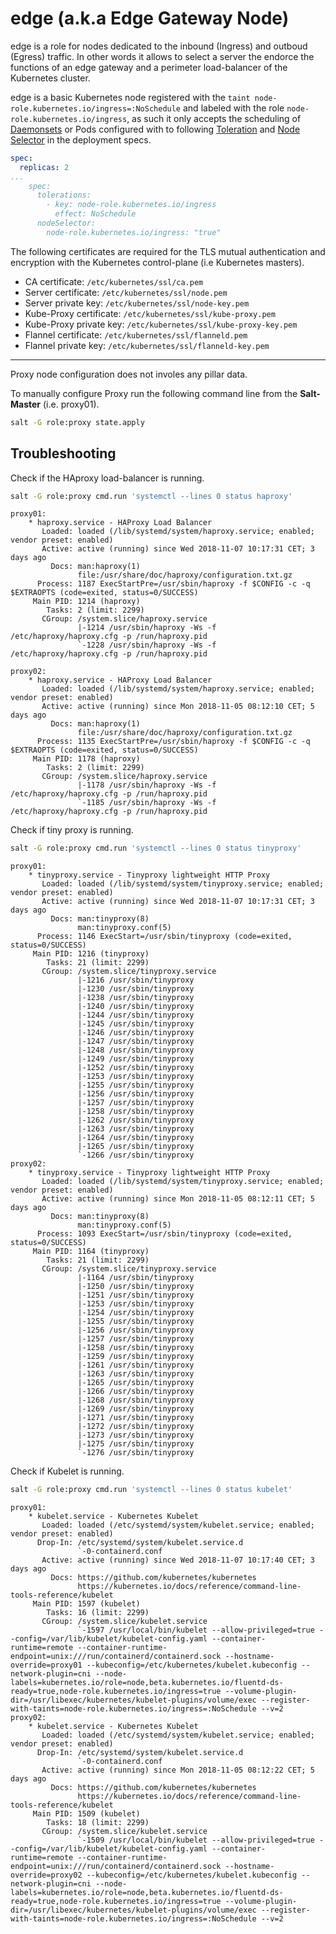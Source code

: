 # edge (a.k.a Edge Gateway Node)

edge is a role for nodes dedicated to the inbound (Ingress) and outboud (Egress) traffic. In other words it allows to select a server the endorce the functions of an edge gateway and a perimeter load-balancer of the Kubernetes cluster.

edge is a basic Kubernetes node registered with the `taint node-role.kubernetes.io/ingress=:NoSchedule` and labeled with the role `node-role.kubernetes.io/ingress`, as such it only accepts the scheduling of [Daemonsets](https://kubernetes.io/docs/concepts/workloads/controllers/daemonset/) or Pods configured with to following [Toleration](https://kubernetes.io/docs/concepts/configuration/taint-and-toleration/) and [Node Selector](https://kubernetes.io/docs/concepts/configuration/assign-pod-node/) in the deployment specs.

```yaml
spec:
  replicas: 2
...
    spec:
      tolerations:
        - key: node-role.kubernetes.io/ingress
          effect: NoSchedule
      nodeSelector:
        node-role.kubernetes.io/ingress: "true"
```

The following certificates are required for the TLS mutual authentication and encryption with the Kubernetes control-plane (i.e Kubernetes masters).

* CA certificate: `/etc/kubernetes/ssl/ca.pem`
* Server certificate: `/etc/kubernetes/ssl/node.pem`
* Server private key: `/etc/kubernetes/ssl/node-key.pem`
* Kube-Proxy certificate: `/etc/kubernetes/ssl/kube-proxy.pem`
* Kube-Proxy private key: `/etc/kubernetes/ssl/kube-proxy-key.pem`
* Flannel certificate: `/etc/kubernetes/ssl/flanneld.pem`
* Flannel private key: `/etc/kubernetes/ssl/flanneld-key.pem`

---

Proxy node configuration does not involes any pillar data.

To manually configure Proxy run the following command line from the **Salt-Master** (i.e. proxy01).

```bash
salt -G role:proxy state.apply
```

## Troubleshooting

Check if the HAproxy load-balancer is running.

```bash
salt -G role:proxy cmd.run 'systemctl --lines 0 status haproxy'
```

```text
proxy01:
    * haproxy.service - HAProxy Load Balancer
       Loaded: loaded (/lib/systemd/system/haproxy.service; enabled; vendor preset: enabled)
       Active: active (running) since Wed 2018-11-07 10:17:31 CET; 3 days ago
         Docs: man:haproxy(1)
               file:/usr/share/doc/haproxy/configuration.txt.gz
      Process: 1187 ExecStartPre=/usr/sbin/haproxy -f $CONFIG -c -q $EXTRAOPTS (code=exited, status=0/SUCCESS)
     Main PID: 1214 (haproxy)
        Tasks: 2 (limit: 2299)
       CGroup: /system.slice/haproxy.service
               |-1214 /usr/sbin/haproxy -Ws -f /etc/haproxy/haproxy.cfg -p /run/haproxy.pid
               `-1228 /usr/sbin/haproxy -Ws -f /etc/haproxy/haproxy.cfg -p /run/haproxy.pid

proxy02:
    * haproxy.service - HAProxy Load Balancer
       Loaded: loaded (/lib/systemd/system/haproxy.service; enabled; vendor preset: enabled)
       Active: active (running) since Mon 2018-11-05 08:12:10 CET; 5 days ago
         Docs: man:haproxy(1)
               file:/usr/share/doc/haproxy/configuration.txt.gz
      Process: 1135 ExecStartPre=/usr/sbin/haproxy -f $CONFIG -c -q $EXTRAOPTS (code=exited, status=0/SUCCESS)
     Main PID: 1178 (haproxy)
        Tasks: 2 (limit: 2299)
       CGroup: /system.slice/haproxy.service
               |-1178 /usr/sbin/haproxy -Ws -f /etc/haproxy/haproxy.cfg -p /run/haproxy.pid
               `-1185 /usr/sbin/haproxy -Ws -f /etc/haproxy/haproxy.cfg -p /run/haproxy.pid

```

Check if tiny proxy is running.

```bash
salt -G role:proxy cmd.run 'systemctl --lines 0 status tinyproxy'
```

```text
proxy01:
    * tinyproxy.service - Tinyproxy lightweight HTTP Proxy
       Loaded: loaded (/lib/systemd/system/tinyproxy.service; enabled; vendor preset: enabled)
       Active: active (running) since Wed 2018-11-07 10:17:31 CET; 3 days ago
         Docs: man:tinyproxy(8)
               man:tinyproxy.conf(5)
      Process: 1146 ExecStart=/usr/sbin/tinyproxy (code=exited, status=0/SUCCESS)
     Main PID: 1216 (tinyproxy)
        Tasks: 21 (limit: 2299)
       CGroup: /system.slice/tinyproxy.service
               |-1216 /usr/sbin/tinyproxy
               |-1230 /usr/sbin/tinyproxy
               |-1238 /usr/sbin/tinyproxy
               |-1240 /usr/sbin/tinyproxy
               |-1244 /usr/sbin/tinyproxy
               |-1245 /usr/sbin/tinyproxy
               |-1246 /usr/sbin/tinyproxy
               |-1247 /usr/sbin/tinyproxy
               |-1248 /usr/sbin/tinyproxy
               |-1249 /usr/sbin/tinyproxy
               |-1252 /usr/sbin/tinyproxy
               |-1253 /usr/sbin/tinyproxy
               |-1255 /usr/sbin/tinyproxy
               |-1256 /usr/sbin/tinyproxy
               |-1257 /usr/sbin/tinyproxy
               |-1258 /usr/sbin/tinyproxy
               |-1262 /usr/sbin/tinyproxy
               |-1263 /usr/sbin/tinyproxy
               |-1264 /usr/sbin/tinyproxy
               |-1265 /usr/sbin/tinyproxy
               `-1266 /usr/sbin/tinyproxy
proxy02:
    * tinyproxy.service - Tinyproxy lightweight HTTP Proxy
       Loaded: loaded (/lib/systemd/system/tinyproxy.service; enabled; vendor preset: enabled)
       Active: active (running) since Mon 2018-11-05 08:12:11 CET; 5 days ago
         Docs: man:tinyproxy(8)
               man:tinyproxy.conf(5)
      Process: 1093 ExecStart=/usr/sbin/tinyproxy (code=exited, status=0/SUCCESS)
     Main PID: 1164 (tinyproxy)
        Tasks: 21 (limit: 2299)
       CGroup: /system.slice/tinyproxy.service
               |-1164 /usr/sbin/tinyproxy
               |-1250 /usr/sbin/tinyproxy
               |-1251 /usr/sbin/tinyproxy
               |-1253 /usr/sbin/tinyproxy
               |-1254 /usr/sbin/tinyproxy
               |-1255 /usr/sbin/tinyproxy
               |-1256 /usr/sbin/tinyproxy
               |-1257 /usr/sbin/tinyproxy
               |-1258 /usr/sbin/tinyproxy
               |-1259 /usr/sbin/tinyproxy
               |-1261 /usr/sbin/tinyproxy
               |-1263 /usr/sbin/tinyproxy
               |-1265 /usr/sbin/tinyproxy
               |-1266 /usr/sbin/tinyproxy
               |-1268 /usr/sbin/tinyproxy
               |-1269 /usr/sbin/tinyproxy
               |-1271 /usr/sbin/tinyproxy
               |-1272 /usr/sbin/tinyproxy
               |-1273 /usr/sbin/tinyproxy
               |-1275 /usr/sbin/tinyproxy
               `-1276 /usr/sbin/tinyproxy
```

Check if Kubelet is running.

```bash
salt -G role:proxy cmd.run 'systemctl --lines 0 status kubelet'
```

```text
proxy01:
    * kubelet.service - Kubernetes Kubelet
       Loaded: loaded (/etc/systemd/system/kubelet.service; enabled; vendor preset: enabled)
      Drop-In: /etc/systemd/system/kubelet.service.d
               `-0-containerd.conf
       Active: active (running) since Wed 2018-11-07 10:17:40 CET; 3 days ago
         Docs: https://github.com/kubernetes/kubernetes
               https://kubernetes.io/docs/reference/command-line-tools-reference/kubelet
     Main PID: 1597 (kubelet)
        Tasks: 16 (limit: 2299)
       CGroup: /system.slice/kubelet.service
               `-1597 /usr/local/bin/kubelet --allow-privileged=true --config=/var/lib/kubelet/kubelet-config.yaml --container-runtime=remote --container-runtime-endpoint=unix:///run/containerd/containerd.sock --hostname-override=proxy01 --kubeconfig=/etc/kubernetes/kubelet.kubeconfig --network-plugin=cni --node-labels=kubernetes.io/role=node,beta.kubernetes.io/fluentd-ds-ready=true,node-role.kubernetes.io/ingress=true --volume-plugin-dir=/usr/libexec/kubernetes/kubelet-plugins/volume/exec --register-with-taints=node-role.kubernetes.io/ingress=:NoSchedule --v=2
proxy02:
    * kubelet.service - Kubernetes Kubelet
       Loaded: loaded (/etc/systemd/system/kubelet.service; enabled; vendor preset: enabled)
      Drop-In: /etc/systemd/system/kubelet.service.d
               `-0-containerd.conf
       Active: active (running) since Mon 2018-11-05 08:12:22 CET; 5 days ago
         Docs: https://github.com/kubernetes/kubernetes
               https://kubernetes.io/docs/reference/command-line-tools-reference/kubelet
     Main PID: 1509 (kubelet)
        Tasks: 18 (limit: 2299)
       CGroup: /system.slice/kubelet.service
               `-1509 /usr/local/bin/kubelet --allow-privileged=true --config=/var/lib/kubelet/kubelet-config.yaml --container-runtime=remote --container-runtime-endpoint=unix:///run/containerd/containerd.sock --hostname-override=proxy02 --kubeconfig=/etc/kubernetes/kubelet.kubeconfig --network-plugin=cni --node-labels=kubernetes.io/role=node,beta.kubernetes.io/fluentd-ds-ready=true,node-role.kubernetes.io/ingress=true --volume-plugin-dir=/usr/libexec/kubernetes/kubelet-plugins/volume/exec --register-with-taints=node-role.kubernetes.io/ingress=:NoSchedule --v=2
```